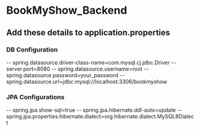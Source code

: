 ﻿# BookMyShow_Backend

 ## Add these details to application.properties
 
### DB Configuration
-- spring.datasource.driver-class-name=com.mysql.cj.jdbc.Driver
-- server.port=8080
-- spring.datasource.username=root
-- spring.datasource.password=your_password
-- spring.datasource.url=jdbc:mysql://localhost:3306/bookmyshow

### JPA Configurations

-- spring.jpa.show-sql=true
-- spring.jpa.hibernate.ddl-auto=update
-- spring.jpa.properties.hibernate.dialect=org.hibernate.dialect.MySQL8Dialect




